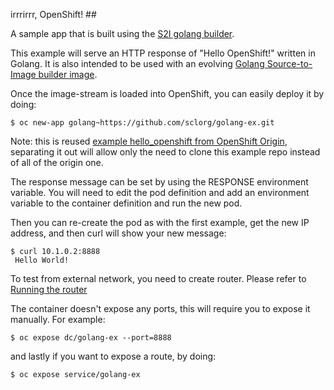irrrirrr, OpenShift! ##

A sample app that is built using the [S2I golang builder](https://github.com/sclorg/golang-container).

This example will serve an HTTP response of "Hello OpenShift!" written in Golang. It is also
intended to be used with an evolving [Golang Source-to-Image builder image](https://github.com/sclorg/golang-container).

Once the image-stream is loaded into OpenShift, you can easily deploy it by doing:

    $ oc new-app golang~https://github.com/sclorg/golang-ex.git

Note: this is reused [example hello_openshift from OpenShift Origin](https://github.com/openshift/origin), separating it out will allow only the need to clone this example repo instead of all of the origin one.

The response message can be set by using the RESPONSE environment
variable.  You will need to edit the pod definition and add an
environment variable to the container definition and run the new pod.

Then you can re-create the pod as with the first example, get the new IP
address, and then curl will show your new message:

    $ curl 10.1.0.2:8888
     Hello World!

To test from external network, you need to create router. Please refer to [Running the router](https://github.com/openshift/origin/blob/master/docs/routing.md)

The container doesn't expose any ports, this will require you to expose it manually.
For example:

    $ oc expose dc/golang-ex --port=8888

and lastly if you want to expose a route, by doing:

    $ oc expose service/golang-ex


